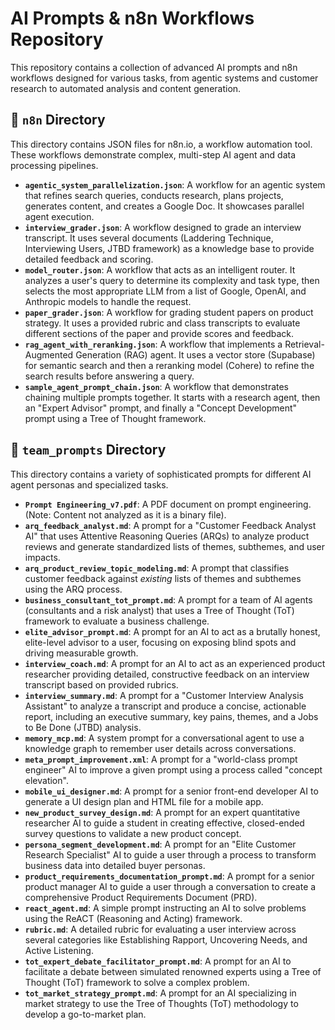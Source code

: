 # AI Prompts & n8n Workflows Repository

This repository contains a collection of advanced AI prompts and n8n workflows designed for various tasks, from agentic systems and customer research to automated analysis and content generation.

## 📂 `n8n` Directory

This directory contains JSON files for n8n.io, a workflow automation tool. These workflows demonstrate complex, multi-step AI agent and data processing pipelines.

-   **`agentic_system_parallelization.json`**: A workflow for an agentic system that refines search queries, conducts research, plans projects, generates content, and creates a Google Doc. It showcases parallel agent execution.
-   **`interview_grader.json`**: A workflow designed to grade an interview transcript. It uses several documents (Laddering Technique, Interviewing Users, JTBD framework) as a knowledge base to provide detailed feedback and scoring.
-   **`model_router.json`**: A workflow that acts as an intelligent router. It analyzes a user's query to determine its complexity and task type, then selects the most appropriate LLM from a list of Google, OpenAI, and Anthropic models to handle the request.
-   **`paper_grader.json`**: A workflow for grading student papers on product strategy. It uses a provided rubric and class transcripts to evaluate different sections of the paper and provide scores and feedback.
-   **`rag_agent_with_reranking.json`**: A workflow that implements a Retrieval-Augmented Generation (RAG) agent. It uses a vector store (Supabase) for semantic search and then a reranking model (Cohere) to refine the search results before answering a query.
-   **`sample_agent_prompt_chain.json`**: A workflow that demonstrates chaining multiple prompts together. It starts with a research agent, then an "Expert Advisor" prompt, and finally a "Concept Development" prompt using a Tree of Thought framework.

## 📂 `team_prompts` Directory

This directory contains a variety of sophisticated prompts for different AI agent personas and specialized tasks.

-   **`Prompt Engineering_v7.pdf`**: A PDF document on prompt engineering. (Note: Content not analyzed as it is a binary file).
-   **`arq_feedback_analyst.md`**: A prompt for a "Customer Feedback Analyst AI" that uses Attentive Reasoning Queries (ARQs) to analyze product reviews and generate standardized lists of themes, subthemes, and user impacts.
-   **`arq_product_review_topic_modeling.md`**: A prompt that classifies customer feedback against *existing* lists of themes and subthemes using the ARQ process.
-   **`business_consultant_tot_prompt.md`**: A prompt for a team of AI agents (consultants and a risk analyst) that uses a Tree of Thought (ToT) framework to evaluate a business challenge.
-   **`elite_advisor_prompt.md`**: A prompt for an AI to act as a brutally honest, elite-level advisor to a user, focusing on exposing blind spots and driving measurable growth.
-   **`interview_coach.md`**: A prompt for an AI to act as an experienced product researcher providing detailed, constructive feedback on an interview transcript based on provided rubrics.
-   **`interview_summary.md`**: A prompt for a "Customer Interview Analysis Assistant" to analyze a transcript and produce a concise, actionable report, including an executive summary, key pains, themes, and a Jobs to Be Done (JTBD) analysis.
-   **`memory_mcp.md`**: A system prompt for a conversational agent to use a knowledge graph to remember user details across conversations.
-   **`meta_prompt_improvement.xml`**: A prompt for a "world-class prompt engineer" AI to improve a given prompt using a process called "concept elevation".
-   **`mobile_ui_designer.md`**: A prompt for a senior front-end developer AI to generate a UI design plan and HTML file for a mobile app.
-   **`new_product_survey_design.md`**: A prompt for an expert quantitative researcher AI to guide a student in creating effective, closed-ended survey questions to validate a new product concept.
-   **`persona_segment_development.md`**: A prompt for an "Elite Customer Research Specialist" AI to guide a user through a process to transform business data into detailed buyer personas.
-   **`product_requirements_documentation_prompt.md`**: A prompt for a senior product manager AI to guide a user through a conversation to create a comprehensive Product Requirements Document (PRD).
-   **`react_agent.md`**: A simple prompt instructing an AI to solve problems using the ReACT (Reasoning and Acting) framework.
-   **`rubric.md`**: A detailed rubric for evaluating a user interview across several categories like Establishing Rapport, Uncovering Needs, and Active Listening.
-   **`tot_expert_debate_facilitator_prompt.md`**: A prompt for an AI to facilitate a debate between simulated renowned experts using a Tree of Thought (ToT) framework to solve a complex problem.
-   **`tot_market_strategy_prompt.md`**: A prompt for an AI specializing in market strategy to use the Tree of Thoughts (ToT) methodology to develop a go-to-market plan.
